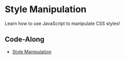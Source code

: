 # Style Manipulation
Learn how to use JavaScript to manipulate CSS styles!

## Code-Along
- [Style Manipulation](StyleManipulation.md)